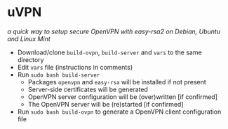 # uVPN
*a quick way to setup secure OpenVPN with easy-rsa2 on Debian, Ubuntu and Linux Mint*

- Download/clone `build-ovpn`, `build-server` and `vars` to the same directory
- Edit `vars` file (instructions in comments)
- Run `sudo bash build-server`
  * Packages `openvpn` and `easy-rsa` will be installed if not present
  * Server-side certificates will be generated
  * OpenVPN server configuration will be (over)written [if confirmed]
  * The OpenVPN server will be (re)started [if confirmed]
- Run `sudo bash build-ovpn` to generate a OpenVPN client configuration file
